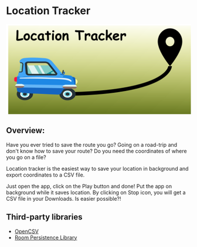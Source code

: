 # Location Tracker
<img src="InkscapeFiles/featureGraphic.png">

## Overview:
Have you ever tried to save the route you go? Going on a road-trip and don't know how to save your route? Do you need the coordinates of where you go on a file?

Location tracker is the easiest way to save your location in background and export coordinates to a CSV file.

Just open the app, click on the Play button and done! Put the app on background while it saves location.
By clicking on Stop icon, you will get a CSV file in your Downloads. Is easier possible?!

## Third-party libraries
* [OpenCSV](http://opencsv.sourceforge.net/)
* [Room Persistence Library](https://developer.android.com/topic/libraries/architecture/room)
